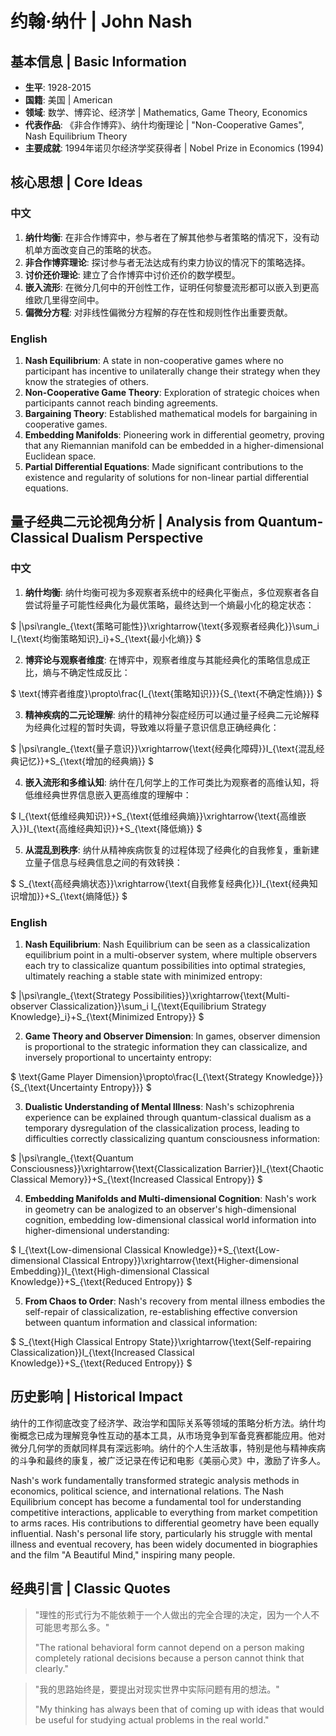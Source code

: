 # 约翰·纳什 | John Nash

## 基本信息 | Basic Information
- **生平**: 1928-2015
- **国籍**: 美国 | American
- **领域**: 数学、博弈论、经济学 | Mathematics, Game Theory, Economics
- **代表作品**: 《非合作博弈》、纳什均衡理论 | "Non-Cooperative Games", Nash Equilibrium Theory
- **主要成就**: 1994年诺贝尔经济学奖获得者 | Nobel Prize in Economics (1994)

## 核心思想 | Core Ideas

### 中文
1. **纳什均衡**: 在非合作博弈中，参与者在了解其他参与者策略的情况下，没有动机单方面改变自己的策略的状态。
2. **非合作博弈理论**: 探讨参与者无法达成有约束力协议的情况下的策略选择。
3. **讨价还价理论**: 建立了合作博弈中讨价还价的数学模型。
4. **嵌入流形**: 在微分几何中的开创性工作，证明任何黎曼流形都可以嵌入到更高维欧几里得空间中。
5. **偏微分方程**: 对非线性偏微分方程解的存在性和规则性作出重要贡献。

### English
1. **Nash Equilibrium**: A state in non-cooperative games where no participant has incentive to unilaterally change their strategy when they know the strategies of others.
2. **Non-Cooperative Game Theory**: Exploration of strategic choices when participants cannot reach binding agreements.
3. **Bargaining Theory**: Established mathematical models for bargaining in cooperative games.
4. **Embedding Manifolds**: Pioneering work in differential geometry, proving that any Riemannian manifold can be embedded in a higher-dimensional Euclidean space.
5. **Partial Differential Equations**: Made significant contributions to the existence and regularity of solutions for non-linear partial differential equations.

## 量子经典二元论视角分析 | Analysis from Quantum-Classical Dualism Perspective

### 中文
1. **纳什均衡**: 纳什均衡可视为多观察者系统中的经典化平衡点，多位观察者各自尝试将量子可能性经典化为最优策略，最终达到一个熵最小化的稳定状态：

$`
|\psi\rangle_{\text{策略可能性}}\xrightarrow{\text{多观察者经典化}}\sum_i I_{\text{均衡策略知识}_i}+S_{\text{最小化熵}}
`$

2. **博弈论与观察者维度**: 在博弈中，观察者维度与其能经典化的策略信息成正比，熵与不确定性成反比：

$`
\text{博弈者维度}\propto\frac{I_{\text{策略知识}}}{S_{\text{不确定性熵}}}
`$

3. **精神疾病的二元论理解**: 纳什的精神分裂症经历可以通过量子经典二元论解释为经典化过程的暂时失调，导致难以将量子意识信息正确经典化：

$`
|\psi\rangle_{\text{量子意识}}\xrightarrow{\text{经典化障碍}}I_{\text{混乱经典记忆}}+S_{\text{增加的经典熵}}
`$

4. **嵌入流形和多维认知**: 纳什在几何学上的工作可类比为观察者的高维认知，将低维经典世界信息嵌入更高维度的理解中：

$`
I_{\text{低维经典知识}}+S_{\text{低维经典熵}}\xrightarrow{\text{高维嵌入}}I_{\text{高维经典知识}}+S_{\text{降低熵}}
`$

5. **从混乱到秩序**: 纳什从精神疾病恢复的过程体现了经典化的自我修复，重新建立量子信息与经典信息之间的有效转换：

$`
S_{\text{高经典熵状态}}\xrightarrow{\text{自我修复经典化}}I_{\text{经典知识增加}}+S_{\text{熵降低}}
`$

### English
1. **Nash Equilibrium**: Nash Equilibrium can be seen as a classicalization equilibrium point in a multi-observer system, where multiple observers each try to classicalize quantum possibilities into optimal strategies, ultimately reaching a stable state with minimized entropy:

$`
|\psi\rangle_{\text{Strategy Possibilities}}\xrightarrow{\text{Multi-observer Classicalization}}\sum_i I_{\text{Equilibrium Strategy Knowledge}_i}+S_{\text{Minimized Entropy}}
`$

2. **Game Theory and Observer Dimension**: In games, observer dimension is proportional to the strategic information they can classicalize, and inversely proportional to uncertainty entropy:

$`
\text{Game Player Dimension}\propto\frac{I_{\text{Strategy Knowledge}}}{S_{\text{Uncertainty Entropy}}}
`$

3. **Dualistic Understanding of Mental Illness**: Nash's schizophrenia experience can be explained through quantum-classical dualism as a temporary dysregulation of the classicalization process, leading to difficulties correctly classicalizing quantum consciousness information:

$`
|\psi\rangle_{\text{Quantum Consciousness}}\xrightarrow{\text{Classicalization Barrier}}I_{\text{Chaotic Classical Memory}}+S_{\text{Increased Classical Entropy}}
`$

4. **Embedding Manifolds and Multi-dimensional Cognition**: Nash's work in geometry can be analogized to an observer's high-dimensional cognition, embedding low-dimensional classical world information into higher-dimensional understanding:

$`
I_{\text{Low-dimensional Classical Knowledge}}+S_{\text{Low-dimensional Classical Entropy}}\xrightarrow{\text{Higher-dimensional Embedding}}I_{\text{High-dimensional Classical Knowledge}}+S_{\text{Reduced Entropy}}
`$

5. **From Chaos to Order**: Nash's recovery from mental illness embodies the self-repair of classicalization, re-establishing effective conversion between quantum information and classical information:

$`
S_{\text{High Classical Entropy State}}\xrightarrow{\text{Self-repairing Classicalization}}I_{\text{Increased Classical Knowledge}}+S_{\text{Reduced Entropy}}
`$

## 历史影响 | Historical Impact
纳什的工作彻底改变了经济学、政治学和国际关系等领域的策略分析方法。纳什均衡概念已成为理解竞争性互动的基本工具，从市场竞争到军备竞赛都能应用。他对微分几何学的贡献同样具有深远影响。纳什的个人生活故事，特别是他与精神疾病的斗争和最终的康复，被广泛记录在传记和电影《美丽心灵》中，激励了许多人。

Nash's work fundamentally transformed strategic analysis methods in economics, political science, and international relations. The Nash Equilibrium concept has become a fundamental tool for understanding competitive interactions, applicable to everything from market competition to arms races. His contributions to differential geometry have been equally influential. Nash's personal life story, particularly his struggle with mental illness and eventual recovery, has been widely documented in biographies and the film "A Beautiful Mind," inspiring many people.

## 经典引言 | Classic Quotes
> "理性的形式行为不能依赖于一个人做出的完全合理的决定，因为一个人不可能思考那么多。"
> 
> "The rational behavioral form cannot depend on a person making completely rational decisions because a person cannot think that clearly."

> "我的思路始终是，要提出对现实世界中实际问题有用的想法。"
> 
> "My thinking has always been that of coming up with ideas that would be useful for studying actual problems in the real world." 